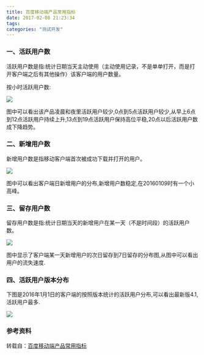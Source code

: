```yaml
---
title: 百度移动端产品常用指标
date: 2017-02-08 21:23:34
tags:
categories: "测试开发"
---
```


### 一、活跃用户数

活跃用户数是指:统计日期当天主动使用（主动使用记录，不是单单打开，而是打开客户端之后有其他操作）该客户端的用户数量。

按小时活跃用户数:

![](/images/categories/test/02/01.png)

图中可以看出该产品凌晨和夜里活跃用户较少,0点到5点活跃用户较少,从早上6点到12点活跃用户持续上升,13点到19点活跃用户保持高位平稳,20点以后活跃用户数成下降趋势。

### 二、新增用户数

新增用户数是指移动客户端首次被成功下载并打开的用户。

![](/images/categories/test/02/02.png)

图中可以看出客户端日新增用户的分布,新增用户数稳定,在20160109时有一个小高峰。

<!--more-->

### 三、留存用户数

留存用户数是指:统计日期当天的新增用户在某一天（不是时间段）的活跃用户数。

![](/images/categories/test/02/03.png)

图中显示了客户端某一天新增用户的次日留存到7日留存的分布图,从图中可以看出用户的流失速度.

### 四、活跃用户版本分布

下图是2016年1月1日的客户端的按照版本统计的活跃用户分布,可以看出最新版4.1,活跃用户最多.

![](/images/categories/test/02/04.png)


### 参考资料

转载自：[百度移动端产品常用指标](http://mtc.baidu.com/academy/detail/article/51)
